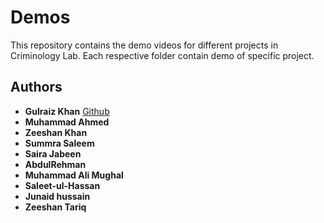 # Demos
This repository contains the demo videos for different projects in Criminology Lab. Each respective folder contain demo of specific project.
## Authors

* **Gulraiz Khan**  [Github](https://github.com/gulraizk94)
* **Muhammad Ahmed** 
* **Zeeshan Khan**
* **Summra Saleem**
* **Saira Jabeen**
* **AbdulRehman**
* **Muhammad Ali Mughal**
* **Saleet-ul-Hassan**
* **Junaid hussain**
* **Zeeshan Tariq**

